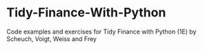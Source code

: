 # Tidy-Finance-With-Python
Code examples and exercises for Tidy Finance with Python (1E) by Scheuch, Voigt, Weiss and Frey
